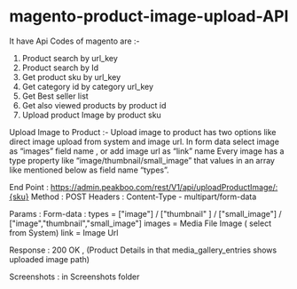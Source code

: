 # magento-product-image-upload-API
It have Api Codes of magento are :-
1. Product search by url_key
2. Product search by Id
3. Get product sku by url_key
4. Get category id by category url_key
5. Get Best seller list
6. Get also viewed products by product id
7. Upload product Image by product sku


Upload Image to Product :-
  Upload image to product has two options like direct image upload from system and image url. 
  In form data select image as “images” field name , or add image url as “link” name
  Every image has a type property like “image/thumbnail/small_image” that values in an array like mentioned below as field name “types”.
  
  
End Point : https://admin.peakboo.com/rest/V1/api/uploadProductImage/:{sku}
Method : POST
Headers :  Content-Type - multipart/form-data
	
Params :
      Form-data : types = ["image"] / ["thumbnail" ] / ["small_image"]    / ["image","thumbnail","small_image"]
      images = Media File Image ( select from System)
      link = Image Url
 
Response : 200 OK , (Product Details in that  media_gallery_entries shows uploaded image path)

Screenshots : in Screenshots folder
